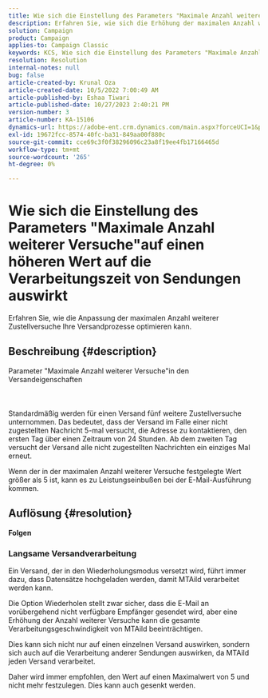 ```yaml
---
title: Wie sich die Einstellung des Parameters "Maximale Anzahl weiterer Versuche"auf einen höheren Wert auf die Verarbeitungszeit von Sendungen auswirkt
description: Erfahren Sie, wie sich die Erhöhung der maximalen Anzahl weiterer Versuche auf die Versandverarbeitungszeit auswirkt.
solution: Campaign
product: Campaign
applies-to: Campaign Classic
keywords: KCS, Wie sich die Einstellung des Parameters "Maximale Anzahl weiterer Versuche"auf einen höheren Wert auf die Verarbeitungszeit von Sendungen auswirkt
resolution: Resolution
internal-notes: null
bug: false
article-created-by: Krunal Oza
article-created-date: 10/5/2022 7:00:49 AM
article-published-by: Eshaa Tiwari
article-published-date: 10/27/2023 2:40:21 PM
version-number: 3
article-number: KA-15106
dynamics-url: https://adobe-ent.crm.dynamics.com/main.aspx?forceUCI=1&pagetype=entityrecord&etn=knowledgearticle&id=601fc96c-7b44-ed11-bba2-002248086a27
exl-id: 19672fcc-8574-40fc-ba31-849aa00f880c
source-git-commit: cce69c3f0f38296096c23a8f19ee4fb17166465d
workflow-type: tm+mt
source-wordcount: '265'
ht-degree: 0%

---
```


# Wie sich die Einstellung des Parameters &quot;Maximale Anzahl weiterer Versuche&quot;auf einen höheren Wert auf die Verarbeitungszeit von Sendungen auswirkt


Erfahren Sie, wie die Anpassung der maximalen Anzahl weiterer Zustellversuche Ihre Versandprozesse optimieren kann.

## Beschreibung {#description}

Parameter &quot;Maximale Anzahl weiterer Versuche&quot;in den Versandeigenschaften<br><br><br><br>
Standardmäßig werden für einen Versand fünf weitere Zustellversuche unternommen. Das bedeutet, dass der Versand im Falle einer nicht zugestellten Nachricht 5-mal versucht, die Adresse zu kontaktieren, den ersten Tag über einen Zeitraum von 24 Stunden. Ab dem zweiten Tag versucht der Versand alle nicht zugestellten Nachrichten ein einziges Mal erneut.



Wenn der in der maximalen Anzahl weiterer Versuche festgelegte Wert größer als 5 ist, kann es zu Leistungseinbußen bei der E-Mail-Ausführung kommen.


## Auflösung {#resolution}

<b>Folgen</b>


### Langsame Versandverarbeitung



Ein Versand, der in den Wiederholungsmodus versetzt wird, führt immer dazu, dass Datensätze hochgeladen werden, damit MTAild verarbeitet werden kann.

Die Option Wiederholen stellt zwar sicher, dass die E-Mail an vorübergehend nicht verfügbare Empfänger gesendet wird, aber eine Erhöhung der Anzahl weiterer Versuche kann die gesamte Verarbeitungsgeschwindigkeit von MTAild beeinträchtigen.

Dies kann sich nicht nur auf einen einzelnen Versand auswirken, sondern sich auch auf die Verarbeitung anderer Sendungen auswirken, da MTAild jeden Versand verarbeitet.



Daher wird immer empfohlen, den Wert auf einen Maximalwert von 5 und nicht mehr festzulegen. Dies kann auch gesenkt werden.
